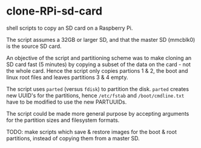 # clone-RPi-sd-card
shell scripts to copy an SD card on a Raspberry Pi.

The script assumes a 32GB or larger SD, and that the master SD (mmcblk0) is the source SD card.

An objective of the script and partitioning scheme was to make cloning an SD card fast (5 minutes) by copying a subset of the data on the card - not the whole card.  Hence the script only copies partions 1 & 2, the boot and linux root files and leaves partitions 3 & 4 empty.

The script uses `parted` (versus `fdisk`) to partition the disk. `parted` creates new UUID's for the partitions, hence `/etc/fstab` and `/boot/cmdline.txt` have to be modified to use the new PARTUUIDs.

The script could be made more general purpose by accepting arguments for the partition sizes and filesystem formats.

TODO: make scripts which save & restore images for the boot & root partitions, instead of copying them from a master SD. 
